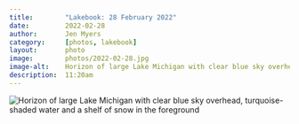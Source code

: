 ```yaml
---
title:        "Lakebook: 28 February 2022"
date:         2022-02-28
author:       Jen Myers
category:     [photos, lakebook]
layout:       photo
image:        photos/2022-02-28.jpg
image-alt:    Horizon of large Lake Michigan with clear blue sky overhead, turquoise-shaded water and a shelf of snow in the foreground
description:  11:20am
---
```


<div><img alt="Horizon of large Lake Michigan with clear blue sky overhead, turquoise-shaded water and a shelf of snow in the foreground" src="{{ site.baseurl }}/images/photos/2022-02-28.jpg" /></div>
